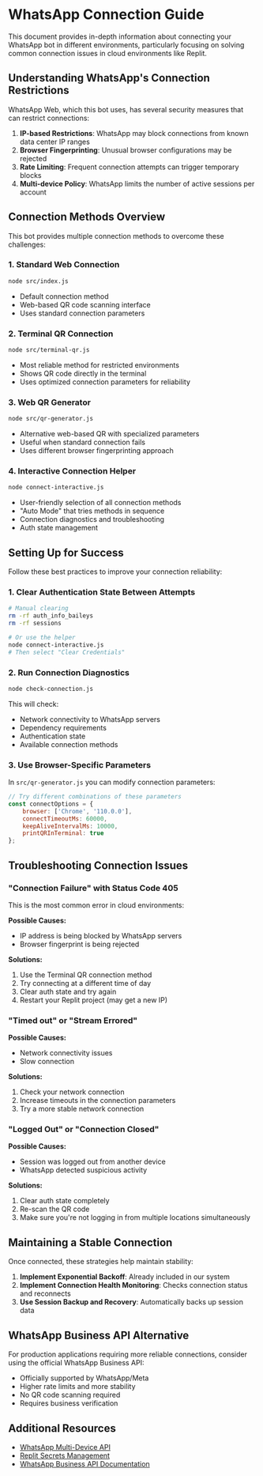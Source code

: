 # WhatsApp Connection Guide

This document provides in-depth information about connecting your WhatsApp bot in different environments, particularly focusing on solving common connection issues in cloud environments like Replit.

## Understanding WhatsApp's Connection Restrictions

WhatsApp Web, which this bot uses, has several security measures that can restrict connections:

1. **IP-based Restrictions**: WhatsApp may block connections from known data center IP ranges
2. **Browser Fingerprinting**: Unusual browser configurations may be rejected
3. **Rate Limiting**: Frequent connection attempts can trigger temporary blocks
4. **Multi-device Policy**: WhatsApp limits the number of active sessions per account

## Connection Methods Overview

This bot provides multiple connection methods to overcome these challenges:

### 1. Standard Web Connection

```bash
node src/index.js
```

- Default connection method
- Web-based QR code scanning interface
- Uses standard connection parameters

### 2. Terminal QR Connection

```bash
node src/terminal-qr.js
```

- Most reliable method for restricted environments
- Shows QR code directly in the terminal
- Uses optimized connection parameters for reliability

### 3. Web QR Generator

```bash
node src/qr-generator.js
```

- Alternative web-based QR with specialized parameters
- Useful when standard connection fails
- Uses different browser fingerprinting approach

### 4. Interactive Connection Helper

```bash
node connect-interactive.js
```

- User-friendly selection of all connection methods
- "Auto Mode" that tries methods in sequence
- Connection diagnostics and troubleshooting
- Auth state management

## Setting Up for Success

Follow these best practices to improve your connection reliability:

### 1. Clear Authentication State Between Attempts

```bash
# Manual clearing
rm -rf auth_info_baileys
rm -rf sessions

# Or use the helper
node connect-interactive.js
# Then select "Clear Credentials"
```

### 2. Run Connection Diagnostics

```bash
node check-connection.js
```

This will check:
- Network connectivity to WhatsApp servers
- Dependency requirements
- Authentication state
- Available connection methods

### 3. Use Browser-Specific Parameters

In `src/qr-generator.js` you can modify connection parameters:

```javascript
// Try different combinations of these parameters
const connectOptions = {
    browser: ['Chrome', '110.0.0'],
    connectTimeoutMs: 60000,
    keepAliveIntervalMs: 10000,
    printQRInTerminal: true
};
```

## Troubleshooting Connection Issues

### "Connection Failure" with Status Code 405

This is the most common error in cloud environments:

**Possible Causes:**
- IP address is being blocked by WhatsApp servers
- Browser fingerprint is being rejected

**Solutions:**
1. Use the Terminal QR connection method
2. Try connecting at a different time of day
3. Clear auth state and try again
4. Restart your Replit project (may get a new IP)

### "Timed out" or "Stream Errored"

**Possible Causes:**
- Network connectivity issues
- Slow connection

**Solutions:**
1. Check your network connection
2. Increase timeouts in the connection parameters
3. Try a more stable network connection

### "Logged Out" or "Connection Closed"

**Possible Causes:**
- Session was logged out from another device
- WhatsApp detected suspicious activity

**Solutions:**
1. Clear auth state completely
2. Re-scan the QR code
3. Make sure you're not logging in from multiple locations simultaneously

## Maintaining a Stable Connection

Once connected, these strategies help maintain stability:

1. **Implement Exponential Backoff**: Already included in our system
2. **Implement Connection Health Monitoring**: Checks connection status and reconnects
3. **Use Session Backup and Recovery**: Automatically backs up session data

## WhatsApp Business API Alternative

For production applications requiring more reliable connections, consider using the official WhatsApp Business API:

- Officially supported by WhatsApp/Meta
- Higher rate limits and more stability
- No QR code scanning required
- Requires business verification

## Additional Resources

- [WhatsApp Multi-Device API](https://github.com/WhiskeySockets/Baileys)
- [Replit Secrets Management](https://docs.replit.com/hosting/storing-secrets)
- [WhatsApp Business API Documentation](https://developers.facebook.com/docs/whatsapp/api/)